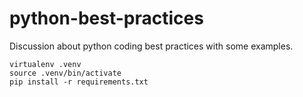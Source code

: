 python-best-practices
=====================

Discussion about python coding best practices with some examples.

```
virtualenv .venv
source .venv/bin/activate
pip install -r requirements.txt
```

